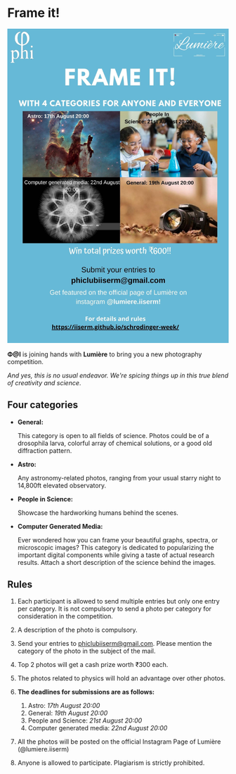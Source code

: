 # Frame it!

![frameit](frame-it.jpg)

**Φ@I** is joining hands with **Lumière** to bring you a new photography competition.

_And yes, this is no usual endeavor. We're spicing things up in this true blend of creativity and science_.

## Four categories

- **General:**

  This category is open to all fields of science. Photos could be of a drosophila larva, colorful array of chemical solutions, or a good old diffraction pattern.

- **Astro:**

  Any astronomy-related photos, ranging from your usual starry night to 14,800ft elevated observatory.

- **People in Science:**

  Showcase the hardworking humans behind the scenes.

- **Computer Generated Media:**

  Ever wondered how you can frame your beautiful graphs, spectra, or microscopic images?
  This category is dedicated to popularizing the important digital components while giving a taste of actual research results.
  Attach a short description of the science behind the images.

## Rules

1. Each participant is allowed to send multiple entries but only one entry per category. It is not compulsory to send a photo per category for consideration in the competition.
2. A description of the photo is compulsory.
3. Send your entries to [phiclubiiserm@gmail.com](mailto:phiclubiiserm@gmail.com). Please mention the category of the photo in the subject of the mail.
4. Top 2 photos will get a cash prize worth ₹300 each.
5. The photos related to physics will hold an advantage over other photos.

6. **The deadlines for submissions are as follows:**
    1. Astro: *17th August 20:00*
    2. General: *19th August 20:00*
    3. People and Science: *21st August 20:00*
    4. Computer generated media: *22nd August 20:00*

7. All the photos will be posted on the official Instagram Page of Lumière (@lumiere.iiserm)
8. Anyone is allowed to participate. Plagiarism is strictly prohibited.

